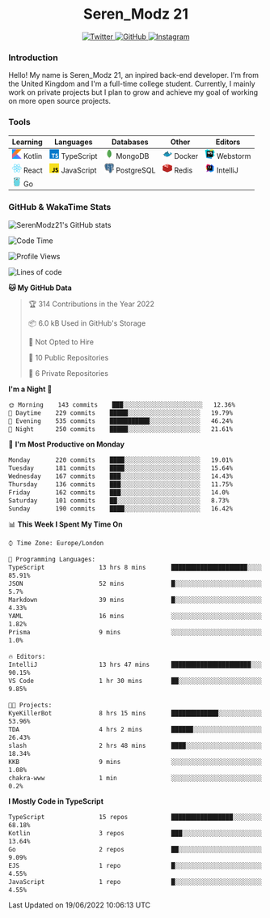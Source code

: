 <div align="center">
  <h1>Seren_Modz 21</h1>
  <a href="https://twitter.com/SerenModz21">
    <img alt="Twitter" src="https://img.shields.io/badge/twitter%20-%231DA1F2.svg?&style=for-the-badge&logo=Twitter&logoColor=white">
  </a>
  <a href="https://github.com/SerenModz21">
    <img alt="GitHub" src="https://img.shields.io/badge/github%20-%23121011.svg?&style=for-the-badge&logo=github&logoColor=white">
  </a>
  <a href="https://www.instagram.com/serenmodz21">
    <img alt="Instagram" src="https://img.shields.io/badge/instagram%20-%23E4405F.svg?&style=for-the-badge&logo=Instagram&logoColor=white">
  </a>
</div>

### Introduction

Hello! My name is Seren_Modz 21, an inpired back-end developer. I'm from the United Kingdom and I'm a full-time college student. Currently, I mainly work on private projects but I plan to grow and achieve my goal of working on more open source projects. 

### Tools

 **Learning**                                        | **Languages**                                               | **Databases**                                               | **Other**                                           | **Editors**                                                  
-----------------------------------------------------|-------------------------------------------------------------|-------------------------------------------------------------|-----------------------------------------------------|--------------------------------------------------------------
 <img width="19px" src="./assets/kotlin.svg"> Kotlin | <img width="19px" src="./assets/typescript.svg"> TypeScript | <img width="19px" src="./assets/mongodb.svg"> MongoDB       | <img width="19px" src="./assets/docker.svg"> Docker | <img width="19px" src="./assets/webstorm.svg"> Webstorm      
 <img width="19px" src="./assets/react.svg"> React   | <img width="19px" src="./assets/javascript.svg"> JavaScript | <img width="19px" src="./assets/postgresql.svg"> PostgreSQL | <img width="19px" src="./assets/redis.svg"> Redis   | <img width="19px" src="./assets/intellij-idea.svg"> IntelliJ
 <img width="19px" src="./assets/go.svg"> Go         |                                                             |                                                             |                                                     |                                                                                                               

### GitHub & WakaTime Stats

![SerenModz21's GitHub stats](https://github-readme-stats.vercel.app/api?username=SerenModz21&show_icons=true&theme=dark)

<!--START_SECTION:waka-->
![Code Time](http://img.shields.io/badge/Code%20Time-1%2C392%20hrs%2025%20mins-blue)

![Profile Views](http://img.shields.io/badge/Profile%20Views-0-blue)

![Lines of code](https://img.shields.io/badge/From%20Hello%20World%20I%27ve%20Written-15%20Thousand%20lines%20of%20code-blue)

**🐱 My GitHub Data** 

> 🏆 314 Contributions in the Year 2022
 > 
> 📦 6.0 kB Used in GitHub's Storage 
 > 
> 🚫 Not Opted to Hire
 > 
> 📜 10 Public Repositories 
 > 
> 🔑 6 Private Repositories  
 > 
**I'm a Night 🦉** 

```text
🌞 Morning    143 commits    ███░░░░░░░░░░░░░░░░░░░░░░   12.36% 
🌆 Daytime    229 commits    █████░░░░░░░░░░░░░░░░░░░░   19.79% 
🌃 Evening    535 commits    ███████████░░░░░░░░░░░░░░   46.24% 
🌙 Night      250 commits    █████░░░░░░░░░░░░░░░░░░░░   21.61%

```
📅 **I'm Most Productive on Monday** 

```text
Monday       220 commits    ████░░░░░░░░░░░░░░░░░░░░░   19.01% 
Tuesday      181 commits    ████░░░░░░░░░░░░░░░░░░░░░   15.64% 
Wednesday    167 commits    ███░░░░░░░░░░░░░░░░░░░░░░   14.43% 
Thursday     136 commits    ███░░░░░░░░░░░░░░░░░░░░░░   11.75% 
Friday       162 commits    ███░░░░░░░░░░░░░░░░░░░░░░   14.0% 
Saturday     101 commits    ██░░░░░░░░░░░░░░░░░░░░░░░   8.73% 
Sunday       190 commits    ████░░░░░░░░░░░░░░░░░░░░░   16.42%

```


📊 **This Week I Spent My Time On** 

```text
⌚︎ Time Zone: Europe/London

💬 Programming Languages: 
TypeScript               13 hrs 8 mins       █████████████████████░░░░   85.91% 
JSON                     52 mins             █░░░░░░░░░░░░░░░░░░░░░░░░   5.7% 
Markdown                 39 mins             █░░░░░░░░░░░░░░░░░░░░░░░░   4.33% 
YAML                     16 mins             ░░░░░░░░░░░░░░░░░░░░░░░░░   1.82% 
Prisma                   9 mins              ░░░░░░░░░░░░░░░░░░░░░░░░░   1.0%

🔥 Editors: 
IntelliJ                 13 hrs 47 mins      ██████████████████████░░░   90.15% 
VS Code                  1 hr 30 mins        ██░░░░░░░░░░░░░░░░░░░░░░░   9.85%

🐱‍💻 Projects: 
KyeKillerBot             8 hrs 15 mins       █████████████░░░░░░░░░░░░   53.96% 
TDA                      4 hrs 2 mins        ██████░░░░░░░░░░░░░░░░░░░   26.43% 
slash                    2 hrs 48 mins       ████░░░░░░░░░░░░░░░░░░░░░   18.34% 
KKB                      9 mins              ░░░░░░░░░░░░░░░░░░░░░░░░░   1.08% 
chakra-www               1 min               ░░░░░░░░░░░░░░░░░░░░░░░░░   0.2%

```

**I Mostly Code in TypeScript** 

```text
TypeScript               15 repos            █████████████████░░░░░░░░   68.18% 
Kotlin                   3 repos             ███░░░░░░░░░░░░░░░░░░░░░░   13.64% 
Go                       2 repos             ██░░░░░░░░░░░░░░░░░░░░░░░   9.09% 
EJS                      1 repo              █░░░░░░░░░░░░░░░░░░░░░░░░   4.55% 
JavaScript               1 repo              █░░░░░░░░░░░░░░░░░░░░░░░░   4.55%

```



 Last Updated on 19/06/2022 10:06:13 UTC
<!--END_SECTION:waka-->
